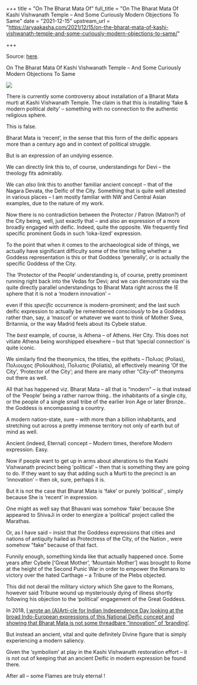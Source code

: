 +++
title = "On The Bharat Mata Of"
full_title = "On The Bharat Mata Of Kashi Vishwanath Temple – And Some Curiously Modern Objections To Same"
date = "2021-12-15"
upstream_url = "https://aryaakasha.com/2021/12/15/on-the-bharat-mata-of-kashi-vishwanath-temple-and-some-curiously-modern-objections-to-same/"

+++

Source: [here](https://aryaakasha.com/2021/12/15/on-the-bharat-mata-of-kashi-vishwanath-temple-and-some-curiously-modern-objections-to-same/).

On The Bharat Mata Of Kashi Vishwanath Temple – And Some Curiously Modern Objections To Same

![](https://aryaakasha.files.wordpress.com/2021/12/kashi-bharat-mata.png?w=606)

There is currently some controversy about installation of a Bharat Mata murti at Kashi Vishwanath Temple. The claim is that this is installing ‘fake & modern political deity’ – something with no connection to the authentic religious sphere.

This is false.

Bharat Mata is ‘recent’, in the sense that this form of the deific appears more than a century ago and in context of political struggle.

But is an expression of an undying essence.

We can directly link this to, of course, understandings for Devi – the theology fits admirably.

We can *also* link this to another familiar ancient concept – that of the Nagara Devata, the Deific of the City. Something that is quite well attested in various places – I am mostly familiar with NW and Central Asian examples, due to the nature of my work.

Now there is no contradiction between the Protector / Patron (Matron?) of the City being, well, just exactly that – and also an expression of a more broadly engaged with deific. Indeed, quite the opposite. We frequently find specific prominent Gods in such ‘loka-lized’ expression.

To the point that when it comes to the archaeological side of things, we actually have significant difficulty some of the time telling whether a Goddess representation is this or that Goddess ‘generally’, or is actually the specific Goddess of the City.

The ‘Protector of the People’ understanding is, of course, pretty prominent running right back into the Vedas for Devi; and we can demonstrate via the quite directly parallel understandings to Bharat Mata right across the IE sphere that it is not a ‘modern innovation’ –

even if this *specific* occurrence is modern-prominent; and the last such deific expression to actually be remembered *consciously* to be a Goddess rather than, say, a ‘mascot’ or whatever we want to think of Mother Svea, Britannia, or the way Madrid feels about its Cybele statue.

The *best* example, of course, is Athena – of Athens. Her City. This does not vitiate Athena being worshipped elsewhere – but that ‘special connection’ is quite iconic.

We similarly find the theonymics, the titles, the epithets – Πολιας (Polias), Πολιουχος (Polioukhos), Πολιατις (Poliatis), all effectively meaning ‘Of the City’, ‘Protector of the City’; and there are many other “City-of” theonyms out there as well.

All that has happened viz. Bharat Mata – all that is “modern” – is that instead of the ‘People’ being a rather narrow thing.. the inhabitants of a single city, or the people of a single small tribe of the earlier Iron Age or later Bronze.. the Goddess is encompassing a country.

A modern nation-state, sure – with more than a billion inhabitants, and stretching out across a pretty immense territory not only of earth but of mind as well.

Ancient (indeed, Eternal) concept – Modern times, therefore Modern expression. Easy.

Now if people want to get up in arms about alterations to the Kashi Vishwanath precinct being ‘political’ – then that is something they are going to do. If they want to say that adding such a Murti to the precinct is an ‘innovation’ – then ok, sure, perhaps it is.

But it is not the case that Bharat Mata is ‘fake’ or purely ‘political’ , simply because She is ‘recent’ in expression.

One might as well say that Bhavani was somehow ‘fake’ because She appeared to ShivaJi in order to energize a ‘political’ project called the Marathas.

Or, as I have said – insist that the Goddess expressions that cities and nations of antiquity hailed as Protectress of the City, of the Nation , were somehow “fake” because of that fact.

Funnily enough, something kinda like that actually happened once. Some years after Cybele \[‘Great Mother’, ‘Mountain Mother’\] was brought to Rome at the height of the Second Punic War in order to empower the Romans to victory over the hated Carthage – a Tribune of the Plebs objected.

This did not derail the military victory which She gave to the Romans, however said Tribune wound up mysteriously dying of illness shortly following his objection to the ‘political’ engagement of the Great Goddess.

In 2018, [I wrote an (A)Arti-cle for Indian Independence Day looking at the broad Indo-European expressions of this National Deific concept and showing that Bharat Mata is not some threadbare “innovation” of ‘branding’](https://aryaakasha.com/2018/08/15/bharat-mata-and-the-indo-european-deific-of-national-identity/).

But instead an ancient, vital and quite definitely Divine figure that is simply experiencing a modern saliency.

Given the ‘symbolism’ at play in the Kashi Vishwanath restoration effort – it is not out of keeping that an ancient Deific in modern expression be found there.

After all – some Flames are truly eternal !